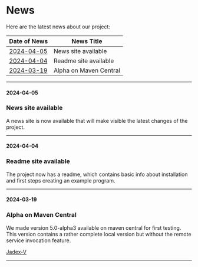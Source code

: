 # News

Here are the latest news about our project:

| Date of News | News Title                                            |
|--------------|-------------------------------------------------------|
| [2024-04-05](#2024-04-05) | News site available |
| [2024-04-04](#2024-04-04) | Readme site available |
| [2024-03-19](#2024-03-19) | Alpha on Maven Central |

---

#### 2024-04-05
### News site available

A news site is now available that will make visible the latest changes of the project.

---

#### 2024-04-04
### Readme site available

The project now has a readme, which contains basic info about installation and first steps
creating an example program.

---

#### 2024-03-19
### Alpha on Maven Central

We made version 5.0-alpha3 available on maven central for first testing. This version
contains a rather complete local version but without the remote service invocation feature.

[Jadex-V](https://central.sonatype.com/artifact/org.activecomponents.jadex/jadex-v)

---
